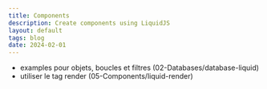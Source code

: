 ```yaml
---
title: Components
description: Create components using LiquidJS
layout: default
tags: blog
date: 2024-02-01
---
```

- examples pour objets, boucles et filtres (02-Databases/database-liquid)
- utiliser le tag render (05-Components/liquid-render)